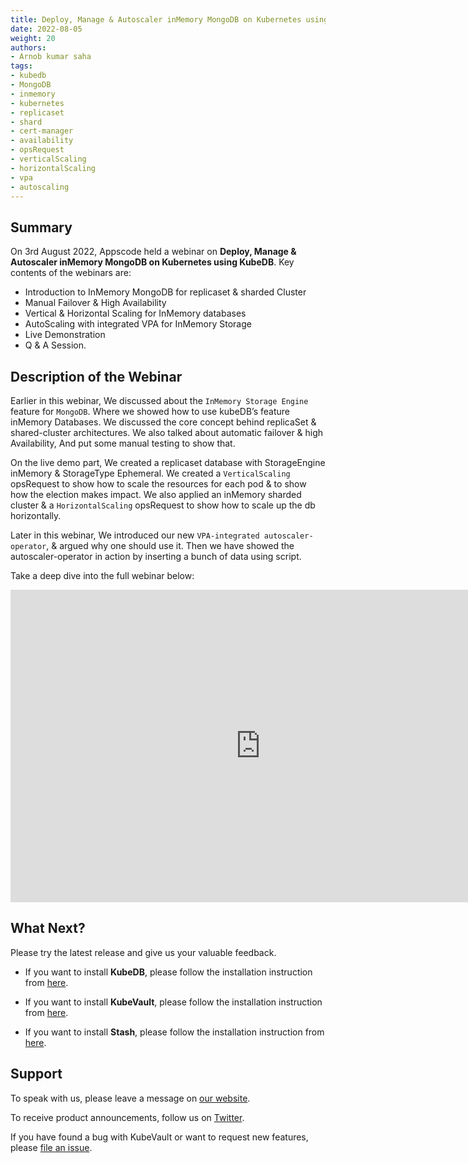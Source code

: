 ```yaml
---
title: Deploy, Manage & Autoscaler inMemory MongoDB on Kubernetes using KubeDB
date: 2022-08-05
weight: 20
authors:
- Arnob kumar saha
tags:
- kubedb
- MongoDB
- inmemory
- kubernetes
- replicaset
- shard
- cert-manager
- availability
- opsRequest
- verticalScaling
- horizontalScaling
- vpa
- autoscaling
---
```


## Summary

On 3rd August 2022, Appscode held a webinar on **Deploy, Manage & Autoscaler inMemory MongoDB on Kubernetes using KubeDB**. Key contents of the webinars are:
- Introduction to InMemory MongoDB for replicaset & sharded Cluster
- Manual Failover & High Availability
- Vertical & Horizontal Scaling for InMemory databases
- AutoScaling with integrated VPA for InMemory Storage
- Live Demonstration
- Q & A Session.



## Description of the Webinar

Earlier in this webinar, We discussed about the `InMemory Storage Engine` feature for `MongoDB`. Where we showed how to use kubeDB’s feature inMemory Databases. 
We discussed the core concept behind replicaSet & shared-cluster architectures. We also talked about automatic failover & high Availability, And put some manual testing to show that.


On the live demo part, We created a replicaset database with StorageEngine inMemory & StorageType Ephemeral.
We created a `VerticalScaling` opsRequest to show how to scale the resources for each pod & to show how the election makes impact.
We also applied an inMemory sharded cluster & a `HorizontalScaling` opsRequest to show how to scale up the db horizontally.

Later in this webinar, We introduced our new `VPA-integrated autoscaler-operator`, & argued why one should use it. Then we have showed the autoscaler-operator in action by inserting a bunch of data using script.


Take a deep dive into the full webinar below:

<iframe width="800" height="500" src="https://www.youtube.com/embed/dwLZdDzZ8j4" title="YouTube video player" frameborder="0" allow="accelerometer; autoplay; clipboard-write; encrypted-media; gyroscope; picture-in-picture" allowfullscreen></iframe>

## What Next?

Please try the latest release and give us your valuable feedback.

* If you want to install **KubeDB**, please follow the installation instruction from [here](https://kubedb.com/docs/v2022.05.24/welcome/).

* If you want to install **KubeVault**, please follow the installation instruction from [here](https://kubevault.com/docs/v2022.06.16/welcome/).

* If you want to install **Stash**, please follow the installation instruction from [here](https://stash.run/docs/v2022.07.09/welcome/).



## Support

To speak with us, please leave a message on [our website](https://appscode.com/contact/).

To receive product announcements, follow us on [Twitter](https://twitter.com/KubeVault).

If you have found a bug with KubeVault or want to request new features, please [file an issue](https://github.com/kubedb/project/issues/new).

